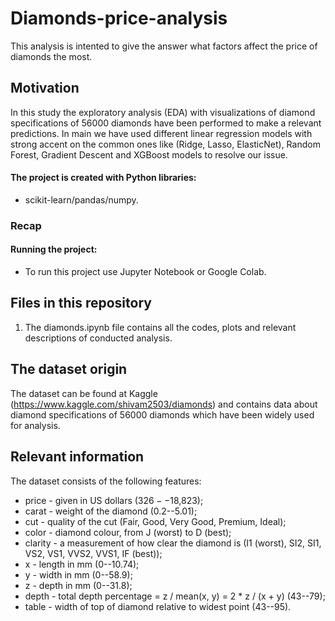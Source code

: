 # Diamonds-price-analysis

This analysis is intented to give the answer what factors affect the price of diamonds the most.

## Motivation

In this study the exploratory analysis (EDA) with visualizations of diamond specifications of 56000 diamonds have been performed to make a relevant predictions.
In main we have used different linear regression models with strong accent on the common ones like (Ridge, Lasso, ElasticNet), Random Forest, Gradient Descent and XGBoost models to resolve our issue.


#### The project is created with Python libraries:

 -  scikit-learn/pandas/numpy.

### Recap







#### Running the project:

* To run this project use Jupyter Notebook or Google Colab.

## Files in this repository

1. The diamonds.ipynb file contains all the codes, plots and relevant descriptions of conducted analysis.

## The dataset origin

The dataset can be found at Kaggle (https://www.kaggle.com/shivam2503/diamonds) and contains data about diamond specifications of 56000 diamonds which have been widely used for analysis.

## Relevant information

The dataset consists of the following features:

- price - given in US dollars ($326--$18,823);
- carat - weight of the diamond (0.2--5.01);
- cut - quality of the cut (Fair, Good, Very Good, Premium, Ideal);
- color - diamond colour, from J (worst) to D (best);
- clarity - a measurement of how clear the diamond is (I1 (worst), SI2, SI1, VS2, VS1, VVS2, VVS1, IF (best));
- x - length in mm (0--10.74);
- y - width in mm (0--58.9);
- z - depth in mm (0--31.8);
- depth - total depth percentage = z / mean(x, y) = 2 * z / (x + y) (43--79);
- table - width of top of diamond relative to widest point (43--95).


